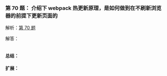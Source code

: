 ### 第 70 题： 介绍下 webpack 热更新原理，是如何做到在不刷新浏览器的前提下更新页面的

解析：[第 70 题](https://github.com/Advanced-Frontend/Daily-Interview-Question/issues/118)

解答：



```javascript

```

#### 总结：



#### 扩展：



